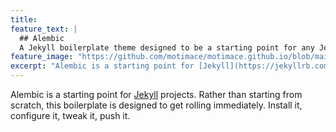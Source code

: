 ```yaml
---
title: 
feature_text: |
  ## Alembic
  A Jekyll boilerplate theme designed to be a starting point for any Jekyll website
feature_image: "https://github.com/motimace/motimace.github.io/blob/main/assets/background_1300x230.png?raw=true"
excerpt: "Alembic is a starting point for [Jekyll](https://jekyllrb.com/) projects. Rather than starting from scratch, this boilerplate is designed to get the ball rolling immediately. Install it, configure it, tweak it, push it."
---
```


Alembic is a starting point for [Jekyll](https://jekyllrb.com/) projects. Rather than starting from scratch, this boilerplate is designed to get rolling immediately. Install it, configure it, tweak it, push it.
